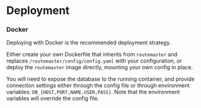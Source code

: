 # Deployment

### Docker

Deploying with Docker is the recommended deployment strategy.

Either create your own Dockerfile that inherits from `routemaster` and replaces `/routemaster/config/config.yaml` with your configuration, or deploy the `routemaster` image directly, mounting your own config in place.

You will need to expose the database to the running container, and provide connection settings either through the config file or through environment variables: `DB_{HOST,PORT,NAME,USER,PASS}`. Note that the environment variables will override the config file.

